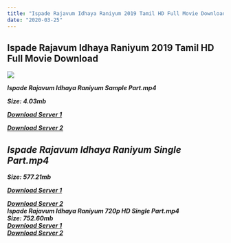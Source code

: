```yaml
---
title: "Ispade Rajavum Idhaya Raniyum 2019 Tamil HD Full Movie Download  | Ispade Rajavum Idhaya Raniyum Tamil HD Movie Download"
date: "2020-03-25"
---
```


## Ispade Rajavum Idhaya Raniyum 2019 Tamil HD Full Movie Download

[![](https://4.bp.blogspot.com/-ypTmFaF1064/XNzyatE97RI/AAAAAAAAC88/Ocu0MQlWMOggDoAxb4P0dJgpXIRDrqFawCLcBGAs/s640/4363c7ad-1d37-4547-99a7-eab4fad2b925.jpeg)](https://4.bp.blogspot.com/-ypTmFaF1064/XNzyatE97RI/AAAAAAAAC88/Ocu0MQlWMOggDoAxb4P0dJgpXIRDrqFawCLcBGAs/s1600/4363c7ad-1d37-4547-99a7-eab4fad2b925.jpeg)

_**Ispade Rajavum Idhaya Raniyum Sample Part.mp4**_

_**Size: 4.03mb**_

_**[Download Server 1](http://s13.uptofiles.net//files/Tamil{5adf554ba90925c4992f0fe8eae1093bfca14c1a880041370a5a335b793ae9c1}202019{5adf554ba90925c4992f0fe8eae1093bfca14c1a880041370a5a335b793ae9c1}20Movies/Ispade{5adf554ba90925c4992f0fe8eae1093bfca14c1a880041370a5a335b793ae9c1}20Rajavum{5adf554ba90925c4992f0fe8eae1093bfca14c1a880041370a5a335b793ae9c1}20Idhaya{5adf554ba90925c4992f0fe8eae1093bfca14c1a880041370a5a335b793ae9c1}20Raniyum{5adf554ba90925c4992f0fe8eae1093bfca14c1a880041370a5a335b793ae9c1}20(2019)/Ispade{5adf554ba90925c4992f0fe8eae1093bfca14c1a880041370a5a335b793ae9c1}20Rajavum{5adf554ba90925c4992f0fe8eae1093bfca14c1a880041370a5a335b793ae9c1}20Idhaya{5adf554ba90925c4992f0fe8eae1093bfca14c1a880041370a5a335b793ae9c1}20Raniyum{5adf554ba90925c4992f0fe8eae1093bfca14c1a880041370a5a335b793ae9c1}20(HD{5adf554ba90925c4992f0fe8eae1093bfca14c1a880041370a5a335b793ae9c1}20DVD)/Ispade{5adf554ba90925c4992f0fe8eae1093bfca14c1a880041370a5a335b793ae9c1}20Rajavum{5adf554ba90925c4992f0fe8eae1093bfca14c1a880041370a5a335b793ae9c1}20Idhaya{5adf554ba90925c4992f0fe8eae1093bfca14c1a880041370a5a335b793ae9c1}20Raniyum{5adf554ba90925c4992f0fe8eae1093bfca14c1a880041370a5a335b793ae9c1}20(640x360)/Ispade{5adf554ba90925c4992f0fe8eae1093bfca14c1a880041370a5a335b793ae9c1}20Rajavum{5adf554ba90925c4992f0fe8eae1093bfca14c1a880041370a5a335b793ae9c1}20Idhaya{5adf554ba90925c4992f0fe8eae1093bfca14c1a880041370a5a335b793ae9c1}20Raniyum{5adf554ba90925c4992f0fe8eae1093bfca14c1a880041370a5a335b793ae9c1}20HD{5adf554ba90925c4992f0fe8eae1093bfca14c1a880041370a5a335b793ae9c1}20Sample.mp4)**_

_**[Download Server 2](http://s13.uptofiles.net//files/Tamil{5adf554ba90925c4992f0fe8eae1093bfca14c1a880041370a5a335b793ae9c1}202019{5adf554ba90925c4992f0fe8eae1093bfca14c1a880041370a5a335b793ae9c1}20Movies/Ispade{5adf554ba90925c4992f0fe8eae1093bfca14c1a880041370a5a335b793ae9c1}20Rajavum{5adf554ba90925c4992f0fe8eae1093bfca14c1a880041370a5a335b793ae9c1}20Idhaya{5adf554ba90925c4992f0fe8eae1093bfca14c1a880041370a5a335b793ae9c1}20Raniyum{5adf554ba90925c4992f0fe8eae1093bfca14c1a880041370a5a335b793ae9c1}20(2019)/Ispade{5adf554ba90925c4992f0fe8eae1093bfca14c1a880041370a5a335b793ae9c1}20Rajavum{5adf554ba90925c4992f0fe8eae1093bfca14c1a880041370a5a335b793ae9c1}20Idhaya{5adf554ba90925c4992f0fe8eae1093bfca14c1a880041370a5a335b793ae9c1}20Raniyum{5adf554ba90925c4992f0fe8eae1093bfca14c1a880041370a5a335b793ae9c1}20(HD{5adf554ba90925c4992f0fe8eae1093bfca14c1a880041370a5a335b793ae9c1}20DVD)/Ispade{5adf554ba90925c4992f0fe8eae1093bfca14c1a880041370a5a335b793ae9c1}20Rajavum{5adf554ba90925c4992f0fe8eae1093bfca14c1a880041370a5a335b793ae9c1}20Idhaya{5adf554ba90925c4992f0fe8eae1093bfca14c1a880041370a5a335b793ae9c1}20Raniyum{5adf554ba90925c4992f0fe8eae1093bfca14c1a880041370a5a335b793ae9c1}20(640x360)/Ispade{5adf554ba90925c4992f0fe8eae1093bfca14c1a880041370a5a335b793ae9c1}20Rajavum{5adf554ba90925c4992f0fe8eae1093bfca14c1a880041370a5a335b793ae9c1}20Idhaya{5adf554ba90925c4992f0fe8eae1093bfca14c1a880041370a5a335b793ae9c1}20Raniyum{5adf554ba90925c4992f0fe8eae1093bfca14c1a880041370a5a335b793ae9c1}20HD{5adf554ba90925c4992f0fe8eae1093bfca14c1a880041370a5a335b793ae9c1}20Sample.mp4)**_

## _Ispade Rajavum Idhaya Raniyum Single Part.mp4_

_**Size: 577.21mb**_

_**[Download Server 1](http://s13.uptofiles.net//files/Tamil{5adf554ba90925c4992f0fe8eae1093bfca14c1a880041370a5a335b793ae9c1}202019{5adf554ba90925c4992f0fe8eae1093bfca14c1a880041370a5a335b793ae9c1}20Movies/Ispade{5adf554ba90925c4992f0fe8eae1093bfca14c1a880041370a5a335b793ae9c1}20Rajavum{5adf554ba90925c4992f0fe8eae1093bfca14c1a880041370a5a335b793ae9c1}20Idhaya{5adf554ba90925c4992f0fe8eae1093bfca14c1a880041370a5a335b793ae9c1}20Raniyum{5adf554ba90925c4992f0fe8eae1093bfca14c1a880041370a5a335b793ae9c1}20(2019)/Ispade{5adf554ba90925c4992f0fe8eae1093bfca14c1a880041370a5a335b793ae9c1}20Rajavum{5adf554ba90925c4992f0fe8eae1093bfca14c1a880041370a5a335b793ae9c1}20Idhaya{5adf554ba90925c4992f0fe8eae1093bfca14c1a880041370a5a335b793ae9c1}20Raniyum{5adf554ba90925c4992f0fe8eae1093bfca14c1a880041370a5a335b793ae9c1}20(HD{5adf554ba90925c4992f0fe8eae1093bfca14c1a880041370a5a335b793ae9c1}20DVD)/Ispade{5adf554ba90925c4992f0fe8eae1093bfca14c1a880041370a5a335b793ae9c1}20Rajavum{5adf554ba90925c4992f0fe8eae1093bfca14c1a880041370a5a335b793ae9c1}20Idhaya{5adf554ba90925c4992f0fe8eae1093bfca14c1a880041370a5a335b793ae9c1}20Raniyum{5adf554ba90925c4992f0fe8eae1093bfca14c1a880041370a5a335b793ae9c1}20(640x360)/Ispade{5adf554ba90925c4992f0fe8eae1093bfca14c1a880041370a5a335b793ae9c1}20Rajavum{5adf554ba90925c4992f0fe8eae1093bfca14c1a880041370a5a335b793ae9c1}20Idhaya{5adf554ba90925c4992f0fe8eae1093bfca14c1a880041370a5a335b793ae9c1}20Raniyum{5adf554ba90925c4992f0fe8eae1093bfca14c1a880041370a5a335b793ae9c1}20HD.mp4)**_

_**[Download Server 2](http://s13.uptofiles.net//files/Tamil{5adf554ba90925c4992f0fe8eae1093bfca14c1a880041370a5a335b793ae9c1}202019{5adf554ba90925c4992f0fe8eae1093bfca14c1a880041370a5a335b793ae9c1}20Movies/Ispade{5adf554ba90925c4992f0fe8eae1093bfca14c1a880041370a5a335b793ae9c1}20Rajavum{5adf554ba90925c4992f0fe8eae1093bfca14c1a880041370a5a335b793ae9c1}20Idhaya{5adf554ba90925c4992f0fe8eae1093bfca14c1a880041370a5a335b793ae9c1}20Raniyum{5adf554ba90925c4992f0fe8eae1093bfca14c1a880041370a5a335b793ae9c1}20(2019)/Ispade{5adf554ba90925c4992f0fe8eae1093bfca14c1a880041370a5a335b793ae9c1}20Rajavum{5adf554ba90925c4992f0fe8eae1093bfca14c1a880041370a5a335b793ae9c1}20Idhaya{5adf554ba90925c4992f0fe8eae1093bfca14c1a880041370a5a335b793ae9c1}20Raniyum{5adf554ba90925c4992f0fe8eae1093bfca14c1a880041370a5a335b793ae9c1}20(HD{5adf554ba90925c4992f0fe8eae1093bfca14c1a880041370a5a335b793ae9c1}20DVD)/Ispade{5adf554ba90925c4992f0fe8eae1093bfca14c1a880041370a5a335b793ae9c1}20Rajavum{5adf554ba90925c4992f0fe8eae1093bfca14c1a880041370a5a335b793ae9c1}20Idhaya{5adf554ba90925c4992f0fe8eae1093bfca14c1a880041370a5a335b793ae9c1}20Raniyum{5adf554ba90925c4992f0fe8eae1093bfca14c1a880041370a5a335b793ae9c1}20(640x360)/Ispade{5adf554ba90925c4992f0fe8eae1093bfca14c1a880041370a5a335b793ae9c1}20Rajavum{5adf554ba90925c4992f0fe8eae1093bfca14c1a880041370a5a335b793ae9c1}20Idhaya{5adf554ba90925c4992f0fe8eae1093bfca14c1a880041370a5a335b793ae9c1}20Raniyum{5adf554ba90925c4992f0fe8eae1093bfca14c1a880041370a5a335b793ae9c1}20HD.mp4)**_  
**_Ispade Rajavum Idhaya Raniyum 720p HD Single Part.mp4_**  
**_Size: 752.60mb_**  
**_[Download Server 1](https://verystream.com/stream/29q6qL4TKVG)_**  
**_[Download Server 2](https://verystream.com/stream/29q6qL4TKVG)_**
